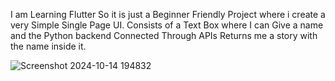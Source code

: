 I am Learning Flutter So it is just a Beginner Friendly Project where i create a very Simple Single Page UI. Consists of a Text Box where I can Give a name and the Python backend Connected Through APIs Returns me a story with the name inside it.


![Screenshot 2024-10-14 194832](https://github.com/user-attachments/assets/e8dbfd84-af9e-49e7-9a1c-a69044f20c21)

